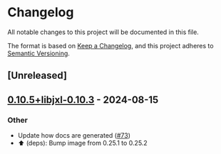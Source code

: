 # Changelog
All notable changes to this project will be documented in this file.

The format is based on [Keep a Changelog](https://keepachangelog.com/en/1.0.0/),
and this project adheres to [Semantic Versioning](https://semver.org/spec/v2.0.0.html).

## [Unreleased]

## [0.10.5+libjxl-0.10.3](https://github.com/inflation/jpegxl-rs/compare/jpegxl-sys-v0.10.4+libjxl-0.10.3...jpegxl-sys-v0.10.5+libjxl-0.10.3) - 2024-08-15

### Other
- Update how docs are generated ([#73](https://github.com/inflation/jpegxl-rs/pull/73))
- :arrow_up: (deps): Bump image from 0.25.1 to 0.25.2
